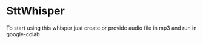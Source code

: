 # SttWhisper
To start using this whisper just create or provide audio file in mp3 and run in google-colab
